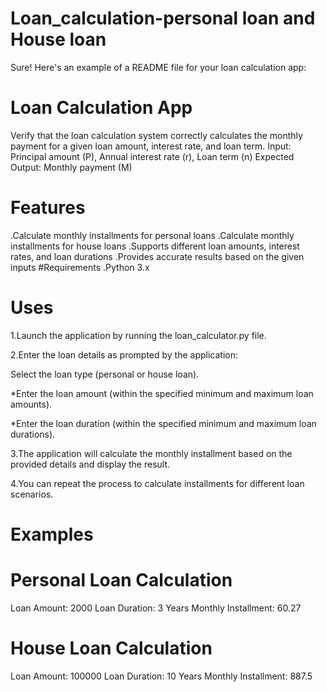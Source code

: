 # Loan_calculation-personal loan and House loan
Sure! Here's an example of a README file for your loan calculation app:
# Loan Calculation App
Verify that the loan calculation system correctly calculates the monthly payment for a given loan amount, interest rate, and loan term.
Input: Principal amount (P), Annual interest rate (r), Loan term (n)
Expected Output: Monthly payment (M)
# Features
.Calculate monthly installments for personal loans
.Calculate monthly installments for house loans
.Supports different loan amounts, interest rates, and loan durations
.Provides accurate results based on the given inputs
#Requirements
.Python 3.x
# Uses
1.Launch the application by running the loan_calculator.py file.

2.Enter the loan details as prompted by the application:

Select the loan type (personal or house loan).

*Enter the loan amount (within the specified minimum and maximum loan amounts).

*Enter the loan duration (within the specified minimum and maximum loan durations).

3.The application will calculate the monthly installment based on the provided details and display the result.

4.You can repeat the process to calculate installments for different loan scenarios.


# Examples
# Personal Loan Calculation
Loan Amount: 2000
Loan Duration: 3 Years
Monthly Installment: 60.27

# House Loan Calculation
Loan Amount: 100000
Loan Duration: 10 Years
Monthly Installment: 887.5
